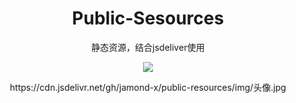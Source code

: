 <h1 align='center'>Public-Sesources</h1>
<p align='center'>静态资源，结合jsdeliver使用</p>
<p align='center'><img src='https://img.shields.io/badge/Tool-JsDeliver-yellow'></p>
<p align='center'> https://cdn.jsdelivr.net/gh/jamond-x/public-resources/img/头像.jpg</p>
